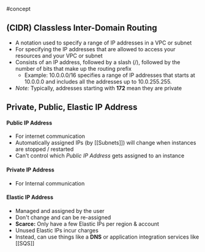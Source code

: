 #concept 
## (CIDR) Classless Inter-Domain Routing
- A notation used to specify a range of IP addresses in a VPC or subnet
- For specifying the IP addresses that are allowed to access your resources and your VPC or subnet
- Consists of an IP address, followed by a slash (/), followed by the number of bits that make up the routing prefix
	- Example: 10.0.0.0/16 specifies a range of IP addresses that starts at 10.0.0.0 and includes all the addresses up to 10.0.255.255.
- *Note:* Typically, addresses starting with **172** mean they are private

## Private, Public, Elastic IP Address
#### Public IP Address
- For internet communication
- Automatically assigned IPs (by [[Subnets]]) will change when instances are stopped / restarted
- Can't control which *Public IP Address* gets assigned to an instance
#### Private IP Address
- For Internal communication

#### Elastic IP Address
- Managed and assigned by the user
- Don't change and can be re-assigned
- **Scarce:** Only have a few Elastic IPs per region & account
- Unused Elastic IPs incur charges
- Instead, can use things like a **DNS** or application integration services like [[SQS]]
